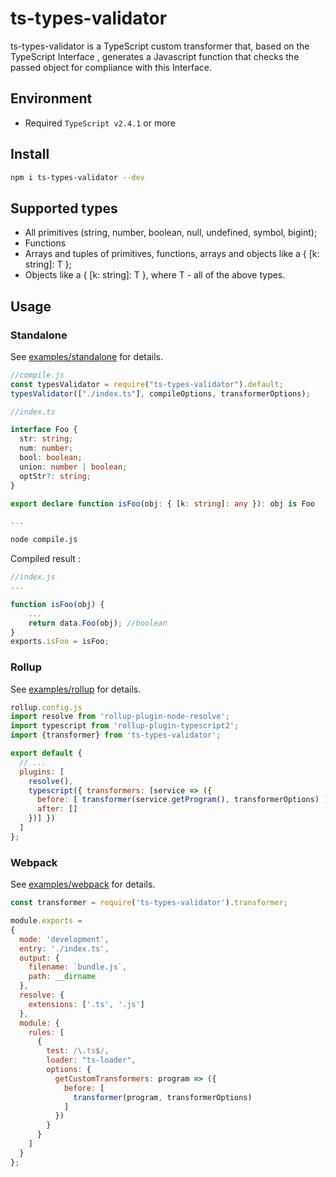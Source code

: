 # ts-types-validator

ts-types-validator is a TypeScript custom transformer that, based on the TypeScript Interface , generates a Javascript function that checks the passed object for compliance with this Interface.

## Environment

- Required `TypeScript v2.4.1` or more

## Install

```sh
npm i ts-types-validator --dev
```

## Supported types

- All primitives (string, number, boolean, null, undefined, symbol, bigint);
- Functions
- Arrays and tuples of primitives, functions, arrays and objects like a { [k: string]: T };
- Objects like a { [k: string]: T }, where T - all of the above types.

## Usage

### Standalone

See [examples/standalone](https://github.com/nayl-gafurov/ts-types-validator/tree/master/examples/standalone) for details.

```ts
//compile.js
const typesValidator = require("ts-types-validator").default;
typesValidator(["./index.ts"], compileOptions, transformerOptions);
```

```ts
//index.ts

interface Foo {
  str: string;
  num: number;
  bool: boolean;
  union: number | boolean;
  optStr?: string;
}

export declare function isFoo(obj: { [k: string]: any }): obj is Foo

...

```

```sh
node compile.js
```

Compiled result :

```ts
//index.js
...

function isFoo(obj) {
    ...
    return data.Foo(obj); //boolean
}
exports.isFoo = isFoo;

```

### Rollup

See [examples/rollup](https://github.com/nayl-gafurov/ts-types-validator/tree/master/examples/rollup) for details.

```js
rollup.config.js
import resolve from 'rollup-plugin-node-resolve';
import typescript from 'rollup-plugin-typescript2';
import {transformer} from 'ts-types-validator';

export default {
  // ...
  plugins: [
    resolve(),
    typescript({ transformers: [service => ({
      before: [ transformer(service.getProgram(), transformerOptions) ],
      after: []
    })] })
  ]
};
```

### Webpack

See [examples/webpack](https://github.com/nayl-gafurov/ts-types-validator/tree/master/examples/webpack) for details.

```js
const transformer = require('ts-types-validator').transformer;

module.exports =
{
  mode: 'development',
  entry: './index.ts',
  output: {
    filename: `bundle.js`,
    path: __dirname
  },
  resolve: {
    extensions: ['.ts', '.js']
  },
  module: {
    rules: [
      {
        test: /\.ts$/,
        loader: "ts-loader",
        options: {
          getCustomTransformers: program => ({
            before: [
              transformer(program, transformerOptions)
            ]
          })
        }
      }
    ]
  }
};
```
